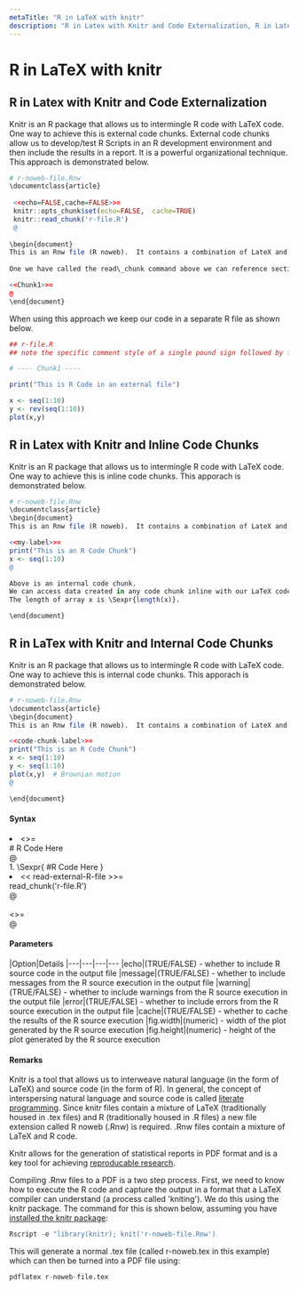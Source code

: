 ```yaml
---
metaTitle: "R in LaTeX with knitr"
description: "R in Latex with Knitr and Code Externalization, R in Latex with Knitr and Inline Code Chunks, R in LaTex with Knitr and Internal Code Chunks"
---
```


# R in LaTeX with knitr



## R in Latex with Knitr and Code Externalization


Knitr is an R package that allows us to intermingle R code with LaTeX code.  One way to achieve this is external code chunks.  External code chunks allow us to develop/test R Scripts in an R development environment and then include the results in a report.  It is a powerful organizational technique.  This approach is demonstrated below.

```r
# r-noweb-file.Rnw
\documentclass{article}
 
 <<echo=FALSE,cache=FALSE>>=
 knitr::opts_chunk$set(echo=FALSE,  cache=TRUE)
 knitr::read_chunk('r-file.R')
 @
 
\begin{document}
This is an Rnw file (R noweb).  It contains a combination of LateX and R.
 
One we have called the read\_chunk command above we can reference sections of code in the r-file.R script.

<<Chunk1>>=
@
\end{document}

```

When using this approach we keep our code in a separate R file as shown below.

```r
## r-file.R
## note the specific comment style of a single pound sign followed by four dashes

# ---- Chunk1 ----

print("This is R Code in an external file")

x <- seq(1:10)
y <- rev(seq(1:10))
plot(x,y)

```



## R in Latex with Knitr and Inline Code Chunks


Knitr is an R package that allows us to intermingle R code with LaTeX code. One way to achieve this is inline code chunks. This apporach is demonstrated below.

```r
# r-noweb-file.Rnw
\documentclass{article}     
\begin{document}
This is an Rnw file (R noweb).  It contains a combination of LateX and R.

<<my-label>>=
print("This is an R Code Chunk")
x <- seq(1:10)
@

Above is an internal code chunk.
We can access data created in any code chunk inline with our LaTeX code like this.
The length of array x is \Sexpr{length(x)}.

\end{document}

```



## R in LaTex with Knitr and Internal Code Chunks


Knitr is an R package that allows us to intermingle R code with LaTeX code.  One way to achieve this is internal code chunks.  This apporach is demonstrated below.

```r
# r-noweb-file.Rnw
\documentclass{article}    
\begin{document}
This is an Rnw file (R noweb).  It contains a combination of LateX and R.

<<code-chunk-label>>=
print("This is an R Code Chunk")
x <- seq(1:10)
y <- seq(1:10)
plot(x,y)  # Brownian motion
@

\end{document}

```



#### Syntax


<li><<internal-code-chunk-name, options...>>=<br />
# R Code Here <br />
@</li>
1. \Sexpr{ #R Code Here }
<li><< read-external-R-file >>=<br />
read_chunk('r-file.R')<br />
@<br />
<br />
<<external-code-chunk-name, options...>>=<br />
@</li>



#### Parameters


|Option|Details
|---|---|---|---
|echo|(TRUE/FALSE) - whether to include R source code in the output file
|message|(TRUE/FALSE) - whether to include messages from the R source execution in the output file
|warning|(TRUE/FALSE) - whether to include warnings from the R source execution in the output file
|error|(TRUE/FALSE) - whether to include errors from the R source execution in the output file
|cache|(TRUE/FALSE) - whether to cache the results of the R source execution
|fig.width|(numeric) - width of the plot generated by the R source execution
|fig.height|(numeric) - height of the plot generated by the R source execution



#### Remarks


Knitr is a tool that allows us to interweave natural language (in the form of LaTeX) and source code (in the form of R).  In general, the concept of interspersing natural language and source code is called [literate programming](https://en.wikipedia.org/wiki/Literate_programming).  Since knitr files contain a mixture of LaTeX (traditionally housed in .tex files) and R (traditionally housed in .R files) a new file extension called R noweb (.Rnw) is required.  .Rnw files contain a mixture of LaTeX and R code.

Knitr allows for the generation of statistical reports in PDF format and is a key tool for achieving [reproducable research](https://en.wikipedia.org/wiki/Reproducibility#Reproducible_research).

Compiling .Rnw files to a PDF is a two step process.  First, we need to know how to execute the R code and capture the output in a format that a LaTeX compiler can understand (a process called 'kniting').  We do this using the knitr package.  The command for this is shown below, assuming you have [installed the knitr package](https://en.wikipedia.org/wiki/Literate_programming):

```r
Rscript -e "library(knitr); knit('r-noweb-file.Rnw')

```

This will generate a normal .tex file (called r-noweb.tex in this example) which can then be turned into a PDF file using:

```r
pdflatex r-noweb-file.tex

```

